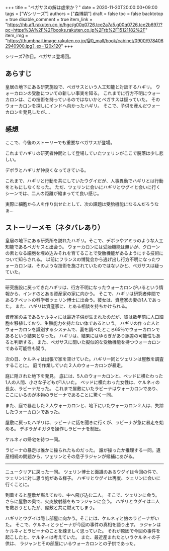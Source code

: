 +++
title = "ペガサスの解は虚栄か？"
date = 2020-11-20T20:00:00+09:00
tags = ["Wシリーズ"]
authors = ["森博嗣"]
draft = false
toc = false
backtotop = true
disable_comment = true
item_link = "https://hb.afl.rakuten.co.jp/hgc/g00q0726.tce2a7a5.g00q0726.tce2b697/?pc=https%3A%2F%2Fbooks.rakuten.co.jp%2Frb%2F15121182%2F"
item_img = "https://thumbnail.image.rakuten.co.jp/@0_mall/book/cabinet/0900/9784062940900.jpg?_ex=120x120"
+++

シリーズ7作目。ペガサス登場回。

## あらすじ
皇居の地下にある研究施設で、ペガサスという人工知能と対談するハギリ。
ウォーカロンの受胎についての新しい事実を知る。
これまでに行方不明にウォーカロンは、この技術を持っているのではないかとペガサスは疑っていた。
そのウォーカロンを探しにインドへ向かったハギリ。
そこで、子供を産んだウォーカロンを発見したが....

## 感想
ここで、今後のストーリーでも重要なペガサスが登場。

これまでハギリの研究者仲間として登場していたツェリンがここで脱落は少し悲しい。

デボラとハギリが仲良くなってきている。

これまで、ハギリと行動を共にしていたウグイだが、人事異動でハギリとは行動をともにしなくなった。
ただ、ツェリンに会いにハギリとウグイと会いに行くシーンでは、二人の距離が縮まってて良い感じ。

実際に細胞から人を作り出せたとして、次の課題は受胎機能になるんだろうなぁ...

## ストーリーメモ（ネタバレあり）
皇居の地下にある研究所を訪れたハギリ。そこで、デボラやアミラのような人工知能であるペガサスと出会う。
ウォーカロンには受胎機能は無いが、クローンの素となる細胞を埋め込みそれを育てることで受胎機能があるようにする技術について知らされる。
以前にフランスの博覧会から逃げ出し行方不明になったウォーカロンは、そのような技術を施されていたのではないかと、ペガサスは疑っていた。

--- 

研究施設に戻ってきたハギリは、行方不明になったウォーカロンがいるという情報から、インドのとある資産家の家に向かう。
そこで、ハギリは研究者仲間であるチベットの科学者ツェリン博士に出会う。彼女は、資産家の妻の1人であった。
また、ハギリは資産家に、とある相談を持ちかけられる。

資産家の主であるケルネィには最近子供が生まれたのだが、彼は数年前に人口細胞を移植しており、生殖能力を持たない体であるという。
ハギリの作った人とウォーカロンを識別するシステムで、妻を調べたところ65％でウォーカロンであるという結果となった。
ハギリは、結果にはゆらぎがあり誤差の可能性もあると判断する。
また、ペガサスに聞いた擬似的な受胎機能を持つウォーカロンである可能性も疑う。

次の日、ケルネィは出張で家を空けていた。ハギリ一同とツェリンは屋敷を調査することに。
庭で作業していた２人のウォーカロンが暴走。

庭に隠された地下を発見。
底には、5人のウォーカロンと、ベッドに横たわった1人の人間、小さな子どもが1人いた。
ベッドに横たわった女性は、ケルネィの長女、ラビーナだった。
これまで屋敷にいたラビーナはウォーカロンであり、ここにいるのが本物のラビーナであることに驚く一同。

また、庭で暴走した２人ウォーカロンと、地下にいたウォーカロン２人は、失踪したウォーカロンであった。

屋敷に戻ったハギリは、ラビーナに話を聞きに行くが、ラビーナが急に暴走を始める。
デボラがキガタを操作しラビーナを制圧。

ケルネィの帰宅を待つ一同。

ラビーナの暴走は誰かに操られたものだった。
誰が操ったか推理する一同。遺産相続の問題から、ツェリンとその息子ラジャンが候補にあがる。

---

ニュークリアに戻った一同。
ツェリン博士と面識のあるウグイは今回の件で、ツェリンに対し思う処がある様子。
ハギリとウグイは再度、ツェリンに会いに行くことに。

到着すると屋敷が燃えており、中へ飛び込む二人。
そこで、ツェリンに会う。さらに屋敷の奥で、火炎放射器をもつラジャンに会う。
ハギリとウグイは二人を救おうとしたが、屋敷と共に燃えてしまう。

ハギリとウグイは隠し部屋に向かう。そこには、ケルネィと娘のラビーナがいた。
そこで、ケルネィとラビーナが今回の事件の真相を語り出す。
ラジャンはケルネィとラビーナのことを疎ましく思っていた。
それが原因で今回の事件を起こしたと、ケルネィは考えていた。
また、最近産まれたというケルネィの子供は、
ラジャンとその部屋にいるウォーカロンとの子供であった。

